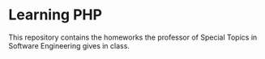 # Learning PHP
This repository contains the homeworks the professor of Special Topics in Software Engineering gives in class.
